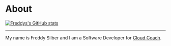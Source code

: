 # About

[![Freddys's GitHub stats](https://github-readme-stats.vercel.app/api?username=freddysilber&count_private=true&show_icons=true&theme=dark)](https://github.com/freddysilber/github-readme-stats)

<hr style="background: #666"/>

My name is Freddy Silber and I am a Software Developer for [Cloud Coach](https://cloudcoach.com).